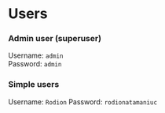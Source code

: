 # Users
### Admin user (superuser)
Username: `admin`<br />
Password: `admin`
### Simple users
Username: `Rodion`
Password: `rodionatamaniuc`